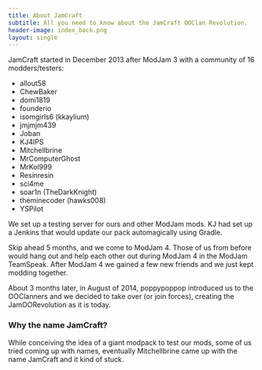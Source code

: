 ```yaml
---
title: About JamCraft
subtitle: All you need to know about the JamCraft OOClan Revolution.
header-image: index_back.png
layout: single
---
```


JamCraft started in December 2013 after ModJam 3 with a community of 16 modders/testers:
- allout58
- ChewBaker
- domi1819
- founderio
- isomgirls6 (kkaylium)
- jmjmjm439
- Joban
- KJ4IPS
- Mitchellbrine
- MrComputerGhost
- MrKol999
- Resinresin
- sci4me
- soar1n (TheDarkKnight)
- theminecoder (hawks008)
- YSPilot

We set up a testing server for ours and other ModJam mods. KJ had set up a Jenkins that would update our pack automagically using Gradle. 

Skip ahead 5 months, and we come to ModJam 4. Those of us from before would hang out and help each other out during ModJam 4 in the ModJam TeamSpeak. After ModJam 4 we gained a few new friends and we just kept modding together. 

About 3 months later, in August of 2014, poppypoppop introduced us to the OOClanners and we decided to take over (or join forces), creating the JamOORevolution as it is today.

<!---
Just thought I'd put this in here. Just cause About OOClan had one.
-->
### Why the name JamCraft?
While conceiving the idea of a giant modpack to test our mods, some of us tried coming up with names, eventually Mitchellbrine came up with the name JamCraft and it kind of stuck.

<!--- (My computer was wiped clean not too long after, so I don't have a log of this name idea creation -Mitchell)  Someone insert some names we had. I really don't have any record. -->
